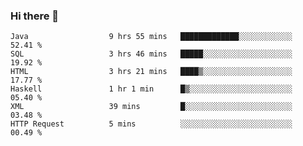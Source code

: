 ### Hi there 👋

<!--START_SECTION:waka-->

```text
Java                  9 hrs 55 mins   █████████████░░░░░░░░░░░░   52.41 %
SQL                   3 hrs 46 mins   █████░░░░░░░░░░░░░░░░░░░░   19.92 %
HTML                  3 hrs 21 mins   ████▒░░░░░░░░░░░░░░░░░░░░   17.77 %
Haskell               1 hr 1 min      █▒░░░░░░░░░░░░░░░░░░░░░░░   05.40 %
XML                   39 mins         █░░░░░░░░░░░░░░░░░░░░░░░░   03.48 %
HTTP Request          5 mins          ░░░░░░░░░░░░░░░░░░░░░░░░░   00.49 %
```

<!--END_SECTION:waka-->


<!--
**AnkelMauCastillo/AnkelMauCastillo** is a ✨ _special_ ✨ repository because its `README.md` (this file) appears on your GitHub profile.

Here are some ideas to get you started:

- 🔭 I’m currently working on ...
- 🌱 I’m currently learning ...
- 👯 I’m looking to collaborate on ...
- 🤔 I’m looking for help with ...
- 💬 Ask me about ...
- 📫 How to reach me: ...
- 😄 Pronouns: ...
- ⚡ Fun fact: ...
-->
